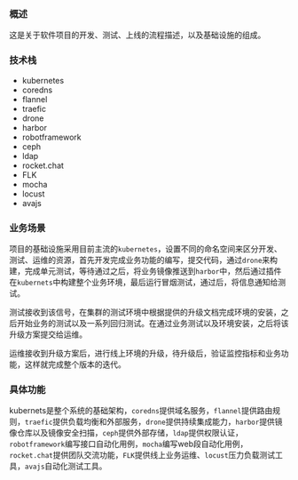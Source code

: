 ### 概述

这是关于软件项目的开发、测试、上线的流程描述，以及基础设施的组成。

### 技术栈

* kubernetes
* coredns
* flannel
* traefic
* drone
* harbor
* robotframework
* ceph
* ldap
* rocket.chat
* FLK
* mocha
* locust
* avajs

### 业务场景

项目的基础设施采用目前主流的`kubernetes`，设置不同的命名空间来区分开发、测试、运维的资源，首先开发完成业务功能的编写，提交代码，通过`drone`来构建，完成单元测试，等待通过之后，将业务镜像推送到`harbor`中，然后通过插件在`kubernets`中构建整个业务环境，最后运行冒烟测试，通过后，将信息通知给测试。

测试接收到该信号，在集群的测试环境中根据提供的升级文档完成环境的安装，之后开始业务的测试以及一系列回归测试。在通过业务测试以及环境安装，之后将该升级方案提交给运维。

运维接收到升级方案后，进行线上环境的升级，待升级后，验证监控指标和业务功能，这样就完成整个版本的迭代。

### 具体功能

kubernets是整个系统的基础架构，`coredns`提供域名服务，`flannel`提供路由规则，`traefic`提供负载均衡和外部服务，`drone`提供持续集成能力，`harbor`提供镜像仓库以及镜像安全扫描，`ceph`提供外部存储，`ldap`提供权限认证，`robotframework`编写接口自动化用例，`mocha`编写web段自动化用例，`rocket.chat`提供团队交流功能，`FLK`提供线上业务运维、`locust`压力负载测试工具，`avajs`自动化测试工具。
